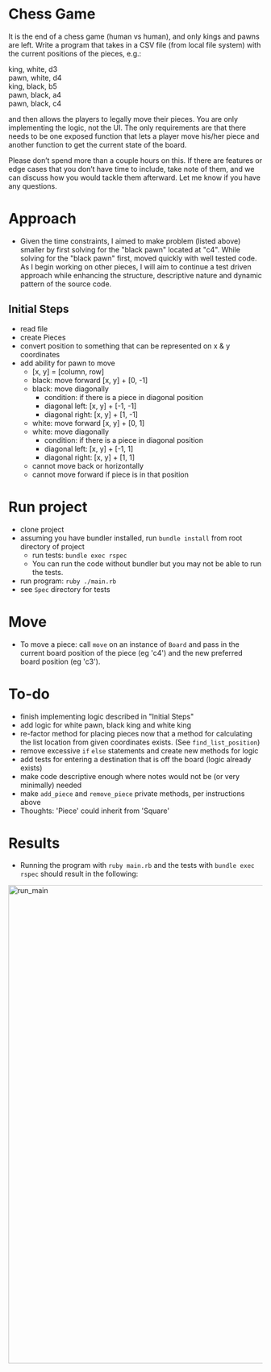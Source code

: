 # Chess Game
It is the end of a chess game (human vs human), and only kings and pawns are left. Write a program that takes in a CSV file (from local file system) with the current positions of the pieces, e.g.:

king, white, d3 <br>
pawn, white, d4 <br>
king, black, b5 <br>
pawn, black, a4 <br>
pawn, black, c4 <br>

and then allows the players to legally move their pieces. You are only implementing the logic, not the UI. The only requirements are that there needs to be one exposed function that lets a player move his/her piece and another function to get the current state of the board.

Please don’t spend more than a couple hours on this. If there are features or edge cases that you don’t have time to include, take note of them, and we can discuss how you would tackle them afterward. Let me know if you have any questions.


# Approach
- Given the time constraints, I aimed to make problem (listed above) smaller by first solving for the "black pawn" located at "c4". While solving for the "black pawn" first, moved quickly with well tested code. As I begin working on other pieces, I will aim to continue a test driven approach while enhancing the structure, descriptive nature and dynamic pattern of the source code.

## Initial Steps
- read file
- create Pieces
- convert position to something that can be represented on x & y coordinates
- add ability for pawn to move
  - [x, y] = [column, row]
  - black: move forward [x, y] + [0, -1]
  - black: move diagonally
    - condition: if there is a piece in diagonal position
    - diagonal left: [x, y] + [-1, -1]
    - diagonal right: [x, y] + [1, -1]
  - white: move forward [x, y] + [0, 1]
  - white: move diagonally
    - condition: if there is a piece in diagonal position
    - diagonal left: [x, y] + [-1, 1]
    - diagonal right: [x, y] + [1, 1]
  - cannot move back or horizontally
  - cannot move forward if piece is in that position

# Run project
- clone project
- assuming you have bundler installed, run `bundle install` from root directory of project
  - run tests: `bundle exec rspec`
  - You can run the code without bundler but you may not be able to run the tests.
- run program: `ruby ./main.rb`
- see `Spec` directory for tests

# Move
- To move a piece: call `move` on an instance of `Board` and pass in the current board position of the piece (eg 'c4') and the new preferred board position (eg 'c3').

# To-do
- finish implementing logic described in "Initial Steps"
- add logic for white pawn, black king and white king
- re-factor method for placing pieces now that a method for calculating the list location from given coordinates exists. (See `find_list_position`)
- remove excessive `if` `else` statements and create new methods for logic
- add tests for entering a destination that is off the board (logic already exists)
- make code descriptive enough where notes would not be (or very minimally) needed
- make `add_piece` and `remove_piece` private methods, per instructions above
- Thoughts: 'Piece' could inherit from 'Square'

# Results
- Running the program with `ruby main.rb` and the tests with `bundle exec rspec` should result in the following:
<img width="949" alt="run_main" src="https://user-images.githubusercontent.com/7623147/30297335-51bdd788-96fc-11e7-9ee0-bb0039fe09a4.png">



